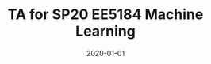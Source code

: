 ---
title: "TA for SP20 EE5184 Machine Learning"
collection: teaching
type: "Graduate course"
permalink: /teaching/2020-spring-machine-learning
venue: "National Taiwan University, Graduate Institute Of Electrical Engineering"
date: 2020-01-01
location: "Taipei, Taiwan"
---